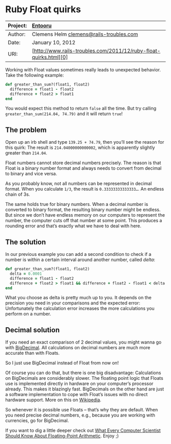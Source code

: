 Ruby Float quirks
=================

| Project: | [Entooru](https://www.github.com/kyrylo/entooru/)
|:---------|:-----------------------------------------------------------------
| Author:  | Clemens Helm <clemens@rails-troubles.com>
| Date:    | January 10, 2012
| URI:     | [http://www.rails-troubles.com/2011/12/ruby-float-quirks.html][0]


Working with Float values sometimes really leads to unexpected behavior. Take
the following example:

``` ruby
def greater_than_sum?(float1, float2)
  difference = float1 - float2
  difference + float2 > float1
end
```

You would expect this method to return `false` all the time. But try calling
`greater_than_sum(214.04, 74.79)` and it will return `true`!

The problem
-----------

Open up an irb shell and type `139.25 + 74.79`, then you’ll see the reason for
this quirk: The result is `214.04000000000002`, which is apparently slightly
greater than `214.04`.

Float numbers cannot store decimal numbers precisely. The reason is that Float
is a binary number format and always needs to convert from decimal to binary and
vice versa.

As you probably know, not all numbers can be represented in decimal format. When
you calculate `1/3`, the result is `0.33333333333333…`. An endless chain of 3s.

The same holds true for binary numbers. When a decimal number is converted to
binary format, the resulting binary number might be endless. But since we don’t
have endless memory on our computers to represent the number, the computer cuts
off that number at some point. This produces a rounding error and that’s exactly
what we have to deal with here.

The solution
------------

In our previous example you can add a second condition to check if a number is
within a certain interval around another number, called _delta_:

``` ruby
def greater_than_sum?(float1, float2)
  delta = 0.0001
  difference = float1 - float2
  difference + float2 > float1 && difference + float2 - float1 < delta
end
```

What you choose as delta is pretty much up to you. It depends on the precision
you need in your comparisons and the expected error: Unfortunately the
calculation error increases the more calculations you perform on a number.

Decimal solution
----------------

If you need an exact comparison of 2 decimal values, you might wanna go with
[BigDecimal][1]. All calculations on decimal numbers are much more accurate than
with Floats.

So I just use BigDecimal instead of Float from now on!

Of course you can do that, but there is one big disadvantage: Calculations on
BigDecimals are considerably slower. The floating point logic that Floats use is
implemented directly in hardware on your computer’s processor already. This
makes it blazingly fast. BigDecimals on the other hand are just a software
implementation to cope with Float’s issues with no direct hardware support. More
on this on [Wikipedia][2].

So whenever it is possible use Floats – that’s why they are default. When you
need precise decimal numbers, e.g., because you are working with currencies, go
for BigDecimal.

If you want to dig a little deeper check out [What Every Computer Scientist
Should Know About Floating-Point Arithmetic][3]. Enjoy ;)

[0]: http://www.rails-troubles.com/2011/12/ruby-float-quirks.html
[1]: http://www.ruby-doc.org/stdlib-1.9.3/libdoc/bigdecimal/rdoc/BigDecimal.html
[2]: http://en.wikipedia.org/wiki/Arbitrary-precision_arithmetic#Implementation_issues
[3]: http://docs.oracle.com/cd/E19957-01/806-3568/ncg_goldberg.html
